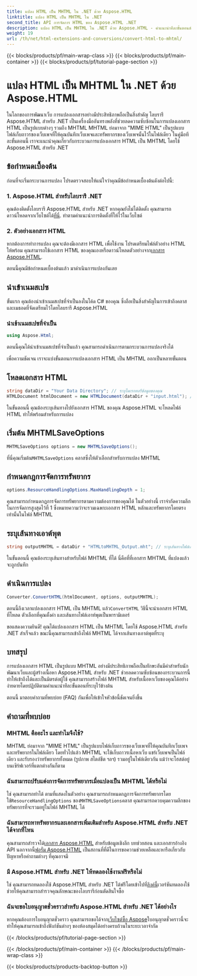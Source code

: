 ```yaml
---
title: แปลง HTML เป็น MHTML ใน .NET ด้วย Aspose.HTML
linktitle: แปลง HTML เป็น MHTML ใน .NET
second_title: API การจัดการ HTML ของ Aspose.HTML .NET
description: แปลง HTML เป็น MHTML ใน .NET ด้วย Aspose.HTML - คำแนะนำทีละขั้นตอนสำหรับการเก็บถาวรเนื้อหาเว็บอย่างมีประสิทธิภาพ เรียนรู้วิธีใช้ Aspose.HTML สำหรับ .NET เพื่อสร้างไฟล์เก็บถาวร MHTML
weight: 19
url: /th/net/html-extensions-and-conversions/convert-html-to-mhtml/
---
```


{{< blocks/products/pf/main-wrap-class >}}
{{< blocks/products/pf/main-container >}}
{{< blocks/products/pf/tutorial-page-section >}}

# แปลง HTML เป็น MHTML ใน .NET ด้วย Aspose.HTML


ในโลกของการพัฒนาเว็บ การแปลงเอกสารอย่างมีประสิทธิภาพถือเป็นสิ่งสำคัญ ไลบรารี Aspose.HTML สำหรับ .NET เป็นเครื่องมืออันทรงพลังที่ช่วยลดความซับซ้อนในการแปลงเอกสาร HTML เป็นรูปแบบต่างๆ รวมถึง MHTML MHTML ย่อมาจาก "MIME HTML" เป็นรูปแบบไฟล์เก็บถาวรของเว็บเพจที่ให้คุณบันทึกเว็บเพจและทรัพยากรของเว็บเพจนั้นไว้ในไฟล์เดียว ในคู่มือทีละขั้นตอนนี้ เราจะแนะนำคุณเกี่ยวกับกระบวนการแปลงเอกสาร HTML เป็น MHTML โดยใช้ Aspose.HTML สำหรับ .NET

## ข้อกำหนดเบื้องต้น

ก่อนที่จะเริ่มกระบวนการแปลง โปรดตรวจสอบให้แน่ใจว่าคุณมีข้อกำหนดเบื้องต้นดังต่อไปนี้:

### 1. Aspose.HTML สำหรับไลบรารี .NET

 คุณต้องติดตั้งไลบรารี Aspose.HTML สำหรับ .NET หากคุณยังไม่ได้ติดตั้ง คุณสามารถดาวน์โหลดจากเว็บไซต์ได้[ที่นี่](https://releases.aspose.com/html/net/). ทำตามคำแนะนำการติดตั้งที่ให้ไว้ในเว็บไซต์

### 2. ตัวอย่างเอกสาร HTML

หากต้องการทำการแปลง คุณจะต้องมีเอกสาร HTML เพื่อใช้งาน โปรดเตรียมไฟล์ตัวอย่าง HTML ให้พร้อม คุณสามารถใช้เอกสาร HTML ของคุณเองหรือดาวน์โหลดตัวอย่างจาก[เอกสาร Aspose.HTML](https://reference.aspose.com/html/net/).

ตอนนี้คุณมีข้อกำหนดเบื้องต้นแล้ว มาดำเนินการแปลงกันเลย

## นำเข้าเนมสเปซ

ขั้นแรก คุณต้องนำเข้าเนมสเปซที่จำเป็นลงในโค้ด C# ของคุณ ซึ่งถือเป็นสิ่งสำคัญในการเข้าถึงคลาสและเมธอดที่จัดเตรียมไว้โดยไลบรารี Aspose.HTML

### นำเข้าเนมสเปซที่จำเป็น

```csharp
using Aspose.Html;
```

ตอนนี้คุณได้นำเข้าเนมสเปซที่จำเป็นแล้ว คุณสามารถดำเนินการตามกระบวนการแปลงจริงได้

เพื่อความชัดเจน เราจะแบ่งขั้นตอนการแปลงเอกสาร HTML เป็น MHTML ออกเป็นหลายขั้นตอน

## โหลดเอกสาร HTML

```csharp
string dataDir = "Your Data Directory"; // ระบุไดเรกทอรีข้อมูลของคุณ
HTMLDocument htmlDocument = new HTMLDocument(dataDir + "input.html"); // โหลดเอกสาร HTML
```

ในขั้นตอนนี้ คุณต้องระบุเส้นทางไปยังเอกสาร HTML ของคุณ Aspose.HTML จะโหลดไฟล์ HTML ทำให้พร้อมสำหรับการแปลง

## เริ่มต้น MHTMLSaveOptions

```csharp
MHTMLSaveOptions options = new MHTMLSaveOptions();
```

 ที่นี่คุณเริ่มต้น`MHTMLSaveOptions` คลาสซึ่งให้ตัวเลือกสำหรับการแปลง MHTML

## กำหนดกฎการจัดการทรัพยากร

```csharp
options.ResourceHandlingOptions.MaxHandlingDepth = 1;
```

คุณสามารถกำหนดกฎการจัดการทรัพยากรตามความต้องการของคุณได้ ในตัวอย่างนี้ เราจำกัดความลึกในการจัดการสูงสุดไว้ที่ 1 ซึ่งหมายความว่าจะรวมเฉพาะเอกสาร HTML หลักและทรัพยากรโดยตรงเท่านั้นในไฟล์ MHTML

## ระบุเส้นทางเอาต์พุต

```csharp
string outputMHTML = dataDir + "HTMLtoMHTML_Output.mht"; // ระบุเส้นทางไฟล์เอาท์พุต
```

ในขั้นตอนนี้ คุณต้องระบุเส้นทางสำหรับไฟล์ MHTML ที่ได้ นี่คือที่ที่เอกสาร MHTML ที่แปลงแล้วจะถูกบันทึก

## ดำเนินการแปลง

```csharp
Converter.ConvertHTML(htmlDocument, options, outputMHTML);
```

 ตอนนี้ถึงเวลาแปลงเอกสาร HTML เป็น MHTML แล้ว`ConvertHTML` วิธีนี้จะนำเอกสาร HTML ที่โหลด ตัวเลือกที่คุณตั้งค่า และเส้นทางไฟล์เอาท์พุตเป็นพารามิเตอร์

ขอแสดงความยินดี! คุณได้แปลงเอกสาร HTML เป็น MHTML โดยใช้ Aspose.HTML สำหรับ .NET สำเร็จแล้ว ขณะนี้คุณสามารถเข้าถึงไฟล์ MHTML ได้จากเส้นทางเอาต์พุตที่ระบุ

## บทสรุป

การแปลงเอกสาร HTML เป็นรูปแบบ MHTML อย่างมีประสิทธิภาพถือเป็นทักษะอันมีค่าสำหรับนักพัฒนาเว็บและผู้สร้างเนื้อหา Aspose.HTML สำหรับ .NET ช่วยลดความซับซ้อนของกระบวนการนี้ ทำให้เข้าถึงได้และเป็นมิตรต่อผู้ใช้ คุณสามารถสร้างไฟล์ MHTML สำหรับเนื้อหาเว็บของคุณได้อย่างง่ายดายโดยปฏิบัติตามคำแนะนำทีละขั้นตอนที่ระบุไว้ข้างต้น

ตอนนี้ มาตอบคำถามที่พบบ่อย (FAQ) กันเพื่อให้เข้าใจหัวข้อนี้ชัดเจนยิ่งขึ้น

## คำถามที่พบบ่อย

### MHTML คืออะไร และทำไมจึงใช้?

MHTML ย่อมาจาก "MIME HTML" เป็นรูปแบบไฟล์เก็บถาวรของเว็บเพจที่ให้คุณบันทึกเว็บเพจและทรัพยากรในไฟล์เดียว โดยทั่วไปแล้ว MHTML จะใช้เก็บถาวรเนื้อหาเว็บ แชร์เว็บเพจเป็นไฟล์เดียว และรับรองว่าทรัพยากรทั้งหมด (รูปภาพ สไตล์ชีต ฯลฯ) รวมอยู่ในไฟล์เดียวกัน แม้ว่าจะโฮสต์อยู่บนเซิร์ฟเวอร์ที่แตกต่างกันก็ตาม

### ฉันสามารถปรับแต่งการจัดการทรัพยากรเมื่อแปลงเป็น MHTML ได้หรือไม่

 ใช่ คุณสามารถทำได้ ตามที่แสดงในตัวอย่าง คุณสามารถกำหนดกฎการจัดการทรัพยากรโดยใช้`ResourceHandlingOptions` ของ`MHTMLSaveOptions`คลาส คุณสามารถควบคุมความลึกของทรัพยากรที่จะรวมอยู่ในไฟล์ MHTML ได้

### ฉันสามารถหาทรัพยากรและเอกสารเพิ่มเติมสำหรับ Aspose.HTML สำหรับ .NET ได้จากที่ไหน

 คุณสามารถสำรวจได้[เอกสาร Aspose.HTML](https://reference.aspose.com/html/net/) สำหรับข้อมูลเชิงลึก บทช่วยสอน และเอกสารอ้างอิง API นอกจากนี้[ฟอรั่ม Aspose.HTML](https://forum.aspose.com/) เป็นสถานที่ที่ดีในการขอความช่วยเหลือและหารือเกี่ยวกับปัญหาหรือคำถามต่างๆ ที่คุณอาจมี

### มี Aspose.HTML สำหรับ .NET ให้ทดลองใช้งานฟรีหรือไม่

 ใช่ คุณสามารถทดลองใช้ Aspose.HTML สำหรับ .NET ได้ฟรีโดยเข้าไปที่[ลิงค์นี้](https://releases.aspose.com/)เวอร์ชันทดลองใช้ช่วยให้คุณสามารถสำรวจคุณลักษณะของไลบรารีก่อนตัดสินใจซื้อ

### ฉันจะขอใบอนุญาตชั่วคราวสำหรับ Aspose.HTML สำหรับ .NET ได้อย่างไร

 หากคุณต้องการใบอนุญาตชั่วคราว คุณสามารถขอได้จาก[เว็บไซต์ซื้อ Aspose](https://purchase.aspose.com/temporary-license/)ใบอนุญาตชั่วคราวนี้จะทำให้คุณสามารถเข้าถึงฟังก์ชันต่างๆ ของห้องสมุดได้อย่างครบถ้วนในระยะเวลาจำกัด


{{< /blocks/products/pf/tutorial-page-section >}}

{{< /blocks/products/pf/main-container >}}
{{< /blocks/products/pf/main-wrap-class >}}

{{< blocks/products/products-backtop-button >}}
